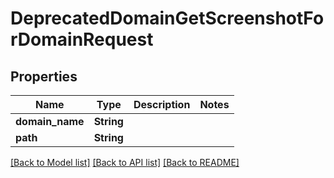 # DeprecatedDomainGetScreenshotForDomainRequest

## Properties

Name | Type | Description | Notes
------------ | ------------- | ------------- | -------------
**domain_name** | **String** |  | 
**path** | **String** |  | 

[[Back to Model list]](../README.md#documentation-for-models) [[Back to API list]](../README.md#documentation-for-api-endpoints) [[Back to README]](../README.md)


